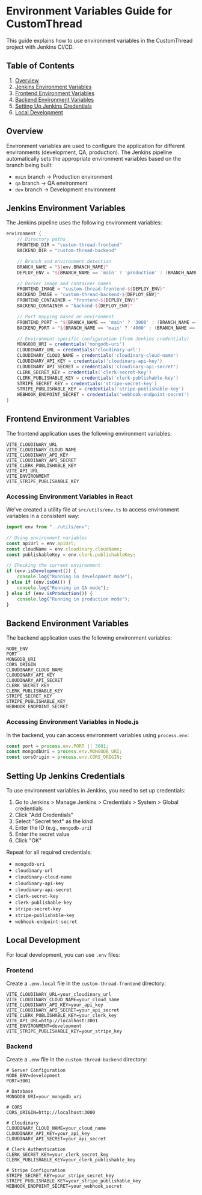 # Environment Variables Guide for CustomThread

This guide explains how to use environment variables in the CustomThread project with Jenkins CI/CD.

## Table of Contents

1. [Overview](#overview)
2. [Jenkins Environment Variables](#jenkins-environment-variables)
3. [Frontend Environment Variables](#frontend-environment-variables)
4. [Backend Environment Variables](#backend-environment-variables)
5. [Setting Up Jenkins Credentials](#setting-up-jenkins-credentials)
6. [Local Development](#local-development)

## Overview

Environment variables are used to configure the application for different environments (development, QA, production). The Jenkins pipeline automatically sets the appropriate environment variables based on the branch being built:

-   `main` branch → Production environment
-   `qa` branch → QA environment
-   `dev` branch → Development environment

## Jenkins Environment Variables

The Jenkins pipeline uses the following environment variables:

```groovy
environment {
    // Directory paths
    FRONTEND_DIR = "custom-thread-frontend"
    BACKEND_DIR = "custom-thread-backend"

    // Branch and environment detection
    BRANCH_NAME = "${env.BRANCH_NAME}"
    DEPLOY_ENV = "${BRANCH_NAME == 'main' ? 'production' : (BRANCH_NAME == 'qa' ? 'qa' : 'development')}"

    // Docker image and container names
    FRONTEND_IMAGE = "custom-thread-frontend-${DEPLOY_ENV}"
    BACKEND_IMAGE = "custom-thread-backend-${DEPLOY_ENV}"
    FRONTEND_CONTAINER = "frontend-${DEPLOY_ENV}"
    BACKEND_CONTAINER = "backend-${DEPLOY_ENV}"

    // Port mapping based on environment
    FRONTEND_PORT = "${BRANCH_NAME == 'main' ? '3000' : (BRANCH_NAME == 'qa' ? '3001' : '3002')}"
    BACKEND_PORT = "${BRANCH_NAME == 'main' ? '4000' : (BRANCH_NAME == 'qa' ? '4001' : '4002')}"

    // Environment-specific configuration (from Jenkins credentials)
    MONGODB_URI = credentials('mongodb-uri')
    CLOUDINARY_URL = credentials('cloudinary-url')
    CLOUDINARY_CLOUD_NAME = credentials('cloudinary-cloud-name')
    CLOUDINARY_API_KEY = credentials('cloudinary-api-key')
    CLOUDINARY_API_SECRET = credentials('cloudinary-api-secret')
    CLERK_SECRET_KEY = credentials('clerk-secret-key')
    CLERK_PUBLISHABLE_KEY = credentials('clerk-publishable-key')
    STRIPE_SECRET_KEY = credentials('stripe-secret-key')
    STRIPE_PUBLISHABLE_KEY = credentials('stripe-publishable-key')
    WEBHOOK_ENDPOINT_SECRET = credentials('webhook-endpoint-secret')
}
```

## Frontend Environment Variables

The frontend application uses the following environment variables:

```
VITE_CLOUDINARY_URL
VITE_CLOUDINARY_CLOUD_NAME
VITE_CLOUDINARY_API_KEY
VITE_CLOUDINARY_API_SECRET
VITE_CLERK_PUBLISHABLE_KEY
VITE_API_URL
VITE_ENVIRONMENT
VITE_STRIPE_PUBLISHABLE_KEY
```

### Accessing Environment Variables in React

We've created a utility file at `src/utils/env.ts` to access environment variables in a consistent way:

```typescript
import env from "../utils/env";

// Using environment variables
const apiUrl = env.apiUrl;
const cloudName = env.cloudinary.cloudName;
const publishableKey = env.clerk.publishableKey;

// Checking the current environment
if (env.isDevelopment()) {
    console.log("Running in development mode");
} else if (env.isQA()) {
    console.log("Running in QA mode");
} else if (env.isProduction()) {
    console.log("Running in production mode");
}
```

## Backend Environment Variables

The backend application uses the following environment variables:

```
NODE_ENV
PORT
MONGODB_URI
CORS_ORIGIN
CLOUDINARY_CLOUD_NAME
CLOUDINARY_API_KEY
CLOUDINARY_API_SECRET
CLERK_SECRET_KEY
CLERK_PUBLISHABLE_KEY
STRIPE_SECRET_KEY
STRIPE_PUBLISHABLE_KEY
WEBHOOK_ENDPOINT_SECRET
```

### Accessing Environment Variables in Node.js

In the backend, you can access environment variables using `process.env`:

```javascript
const port = process.env.PORT || 3001;
const mongodbUri = process.env.MONGODB_URI;
const corsOrigin = process.env.CORS_ORIGIN;
```

## Setting Up Jenkins Credentials

To use environment variables in Jenkins, you need to set up credentials:

1. Go to Jenkins > Manage Jenkins > Credentials > System > Global credentials
2. Click "Add Credentials"
3. Select "Secret text" as the kind
4. Enter the ID (e.g., `mongodb-uri`)
5. Enter the secret value
6. Click "OK"

Repeat for all required credentials:

-   `mongodb-uri`
-   `cloudinary-url`
-   `cloudinary-cloud-name`
-   `cloudinary-api-key`
-   `cloudinary-api-secret`
-   `clerk-secret-key`
-   `clerk-publishable-key`
-   `stripe-secret-key`
-   `stripe-publishable-key`
-   `webhook-endpoint-secret`

## Local Development

For local development, you can use `.env` files:

### Frontend

Create a `.env.local` file in the `custom-thread-frontend` directory:

```
VITE_CLOUDINARY_URL=your_cloudinary_url
VITE_CLOUDINARY_CLOUD_NAME=your_cloud_name
VITE_CLOUDINARY_API_KEY=your_api_key
VITE_CLOUDINARY_API_SECRET=your_api_secret
VITE_CLERK_PUBLISHABLE_KEY=your_clerk_key
VITE_API_URL=http://localhost:3001
VITE_ENVIRONMENT=development
VITE_STRIPE_PUBLISHABLE_KEY=your_stripe_key
```

### Backend

Create a `.env` file in the `custom-thread-backend` directory:

```
# Server Configuration
NODE_ENV=development
PORT=3001

# Database
MONGODB_URI=your_mongodb_uri

# CORS
CORS_ORIGIN=http://localhost:3000

# Cloudinary
CLOUDINARY_CLOUD_NAME=your_cloud_name
CLOUDINARY_API_KEY=your_api_key
CLOUDINARY_API_SECRET=your_api_secret

# Clerk Authentication
CLERK_SECRET_KEY=your_clerk_secret_key
CLERK_PUBLISHABLE_KEY=your_clerk_publishable_key

# Stripe Configuration
STRIPE_SECRET_KEY=your_stripe_secret_key
STRIPE_PUBLISHABLE_KEY=your_stripe_publishable_key
WEBHOOK_ENDPOINT_SECRET=your_webhook_secret
```
